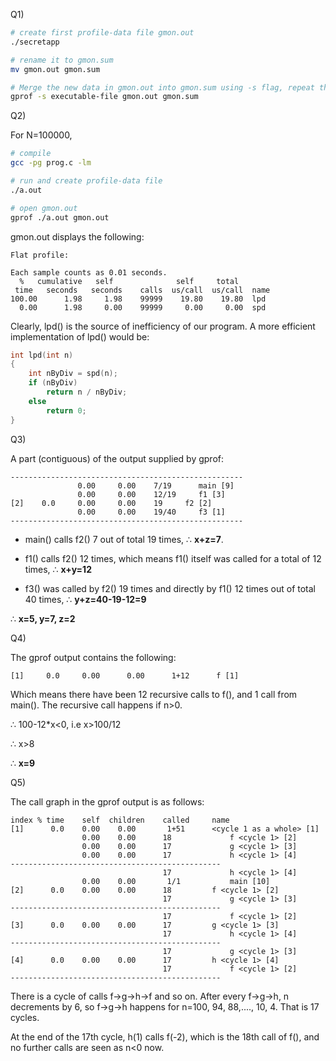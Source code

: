 
Q1)

```bash
# create first profile-data file gmon.out
./secretapp

# rename it to gmon.sum
mv gmon.out gmon.sum

# Merge the new data in gmon.out into gmon.sum using -s flag, repeat this 9 more times
gprof -s executable-file gmon.out gmon.sum
```

Q2)

For N=100000,
```bash
# compile
gcc -pg prog.c -lm

# run and create profile-data file
./a.out

# open gmon.out
gprof ./a.out gmon.out
```

gmon.out displays the following:
```gprof
Flat profile:

Each sample counts as 0.01 seconds.
  %   cumulative   self              self     total           
 time   seconds   seconds    calls  us/call  us/call  name    
100.00      1.98     1.98    99999    19.80    19.80  lpd
  0.00      1.98     0.00    99999     0.00     0.00  spd
```

Clearly, lpd() is the source of inefficiency of our program. A more efficient implementation of lpd() would be:
```c
int lpd(int n)
{
    int nByDiv = spd(n);
    if (nByDiv)
        return n / nByDiv;
    else
        return 0;
}
```

Q3)

A part (contiguous) of the output supplied by gprof:
```gprof
----------------------------------------------------
               0.00     0.00    7/19      main [9]
               0.00     0.00    12/19     f1 [3]
[2]    0.0     0.00     0.00    19     f2 [2]
               0.00     0.00    19/40     f3 [1]
----------------------------------------------------
```

- main() calls f2() 7 out of total 19 times, ∴ **x+z=7**.

- f1() calls f2() 12 times, which means f1() itself was called for a total of 12 times, ∴ **x+y=12**

- f3() was called by f2() 19 times and directly by f1() 12 times out of total 40 times, ∴ **y+z=40-19-12=9**

∴ **x=5,    y=7,    z=2**


Q4)

The gprof output contains the following:
```gprof
[1]     0.0     0.00      0.00      1+12      f [1]
```

Which means there have been 12 recursive calls to f(), and 1 call from main(). The recursive call happens if n>0.

∴ 100-12*x<0, i.e x>100/12

∴ x>8

∴ **x=9**

Q5)

The call graph in the gprof output is as follows:
```gprof
index % time    self  children    called     name
[1]      0.0    0.00    0.00       1+51      <cycle 1 as a whole> [1]
                0.00    0.00      18             f <cycle 1> [2]
                0.00    0.00      17             g <cycle 1> [3]
                0.00    0.00      17             h <cycle 1> [4]
-----------------------------------------------
                                  17             h <cycle 1> [4]
                0.00    0.00       1/1           main [10]
[2]      0.0    0.00    0.00      18         f <cycle 1> [2]
                                  17             g <cycle 1> [3]
-----------------------------------------------
                                  17             f <cycle 1> [2]
[3]      0.0    0.00    0.00      17         g <cycle 1> [3]
                                  17             h <cycle 1> [4]
-----------------------------------------------
                                  17             g <cycle 1> [3]
[4]      0.0    0.00    0.00      17         h <cycle 1> [4]
                                  17             f <cycle 1> [2]
-----------------------------------------------
```
There is a cycle of calls f->g->h->f and so on. After every f->g->h, n decrements by 6, so f->g->h happens for n=100, 94, 88,...., 10, 4. That is 17 cycles.

At the end of the 17th cycle, h(1) calls f(-2), which is the 18th call of f(), and no further calls are seen as n<0 now.
